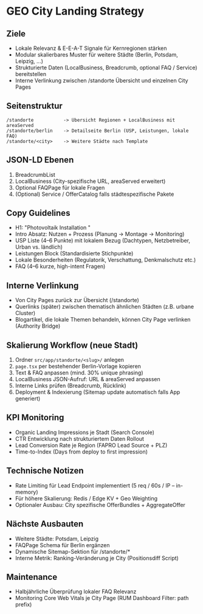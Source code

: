 # GEO City Landing Strategy

## Ziele
- Lokale Relevanz & E-E-A-T Signale für Kernregionen stärken
- Modular skalierbares Muster für weitere Städte (Berlin, Potsdam, Leipzig, ...)
- Strukturierte Daten (LocalBusiness, Breadcrumb, optional FAQ / Service) bereitstellen
- Interne Verlinkung zwischen /standorte Übersicht und einzelnen City Pages

## Seitenstruktur
```
/standorte           -> Übersicht Regionen + LocalBusiness mit areaServed
/standorte/berlin    -> Detailseite Berlin (USP, Leistungen, lokale FAQ)
/standorte/<city>    -> Weitere Städte nach Template
```

## JSON-LD Ebenen
1. BreadcrumbList
2. LocalBusiness (City-spezifische URL, areaServed erweitert)
3. Optional FAQPage für lokale Fragen
4. (Optional) Service / OfferCatalog falls städtespezifische Pakete

## Copy Guidelines
- H1: "Photovoltaik Installation <Stadt>"
- Intro Absatz: Nutzen + Prozess (Planung → Montage → Monitoring)
- USP Liste (4–6 Punkte) mit lokalem Bezug (Dachtypen, Netzbetreiber, Urban vs. ländlich)
- Leistungen Block (Standardisierte Stichpunkte)
- Lokale Besonderheiten (Regulatorik, Verschattung, Denkmalschutz etc.)
- FAQ (4–6 kurze, high-intent Fragen)

## Interne Verlinkung
- Von City Pages zurück zur Übersicht (/standorte)
- Querlinks (später) zwischen thematisch ähnlichen Städten (z.B. urbane Cluster)
- Blogartikel, die lokale Themen behandeln, können City Page verlinken (Authority Bridge)

## Skalierung Workflow (neue Stadt)
1. Ordner `src/app/standorte/<slug>/` anlegen
2. `page.tsx` per bestehender Berlin-Vorlage kopieren
3. Text & FAQ anpassen (mind. 30% unique phrasing)
4. LocalBusiness JSON-Aufruf: URL & areaServed anpassen
5. Interne Links prüfen (Breadcrumb, Rücklink)
6. Deployment & Indexierung (Sitemap update automatisch falls App generiert)

## KPI Monitoring
- Organic Landing Impressions je Stadt (Search Console)
- CTR Entwicklung nach strukturiertem Daten Rollout
- Lead Conversion Rate je Region (FAPRO Lead Source + PLZ)
- Time-to-Index (Days from deploy to first impression)

## Technische Notizen
- Rate Limiting für Lead Endpoint implementiert (5 req / 60s / IP – in-memory)
- Für höhere Skalierung: Redis / Edge KV + Geo Weighting
- Optionaler Ausbau: City spezifische OfferBundles + AggregateOffer

## Nächste Ausbauten
- Weitere Städte: Potsdam, Leipzig
- FAQPage Schema für Berlin ergänzen
- Dynamische Sitemap-Sektion für /standorte/*
- Interne Metrik: Ranking-Veränderung je City (Positionsdiff Script)

## Maintenance
- Halbjährliche Überprüfung lokaler FAQ Relevanz
- Monitoring Core Web Vitals je City Page (RUM Dashboard Filter: path prefix)

